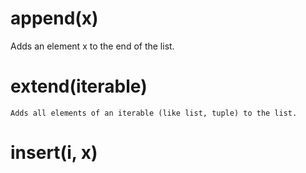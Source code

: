 # append(x)	
Adds an element x to the end of the list.
# extend(iterable)
	Adds all elements of an iterable (like list, tuple) to the list.
# insert(i, x)
	
